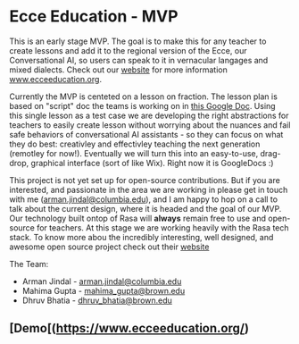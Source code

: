 # Ecce Education - MVP

This is an early stage MVP. The goal is to make this for any teacher to create lessons and add it to the regional version of the Ecce, our Conversational AI, so  users can speak to it in vernacular langages and mixed dialects. Check out our [website](www.ecceeducation.org) for more information www.ecceeducation.org.

Currently the MVP is centeted on a lesson on fraction. The lesson plan is based on "script" doc the teams is working on in [this Google Doc](https://docs.google.com/document/d/1LgeUIaqbyBnGFTDRHN3YF5hKgZFWIs5CE3sVX9yHKT0/edit?usp=sharing). Using this single lesson as a test case we are developing the right abstractions for teachers to easily create lesson without worrying about the nuances and fail safe behaviors of conversational AI assistants - so they can focus on what they do best: creativley and effectivley teaching the next generation (remotley for now!). Eventually we will turn this into an easy-to-use, drag-drop, graphical interface (sort of like Wix). Right now it is GoogleDocs :)

This project is not yet set up for open-source contributions. But if you are interested, and passionate in the area we are working in please get in touch with me (arman.jindal@columbia.edu), and I am happy to hop on a call to talk about the current design, where it is headed and the goal of our MVP. Our technology built ontop of Rasa will **always** remain free to use and open-source for teachers. At this stage we are working heavily with the Rasa tech stack. To know more abou the incredibly interesting, well designed, and awesome open source project check out their [website](https://rasa.com/)


The Team:
- Arman Jindal - arman.jindal@columbia.edu 
- Mahima Gupta - mahima_gupta@brown.edu
- Dhruv Bhatia - dhruv_bhatia@brown.edu 


## [Demo[(https://www.ecceeducation.org/)
